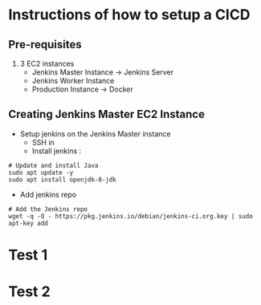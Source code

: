 # Instructions of how to setup a CICD
## Pre-requisites
1. 3 EC2 instances
   - Jenkins Master Instance -> Jenkins Server
   - Jenkins Worker Instance
   - Production Instance -> Docker

## Creating Jenkins Master EC2 Instance
- Setup jenkins on the Jenkins Master instance 
  - SSH in
  - Install jenkins :
```
# Update and install Java
sudo apt update -y
sudo apt install openjdk-8-jdk
```
  - Add jenkins repo
```
# Add the Jenkins repo
wget -q -O - https://pkg.jenkins.io/debian/jenkins-ci.org.key | sudo apt-key add
```

# Test 1
# Test 2